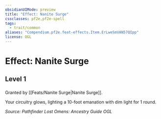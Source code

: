 ```yaml
---
obsidianUIMode: preview
title: "Effect: Nanite Surge"
cssclasses: pf2e,pf2e-spell
tags:
  - trait/common
aliases: "Compendium.pf2e.feat-effects.Item.ErLweSmVAN57QIpp"
license: OGL
---
```

# Effect: Nanite Surge
## Level 1
### 






Granted by [[Feats/Nanite Surge|Nanite Surge]].

Your circuitry glows, lighting a 10-foot emanation with dim light for 1 round.

*Source: Pathfinder Lost Omens: Ancestry Guide*
*OGL*